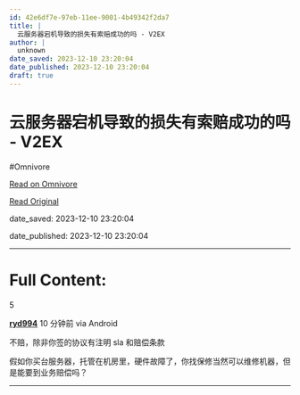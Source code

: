 ```yaml
---
id: 42e6df7e-97eb-11ee-9001-4b49342f2da7
title: |
  云服务器宕机导致的损失有索赔成功的吗 - V2EX
author: |
  unknown
date_saved: 2023-12-10 23:20:04
date_published: 2023-12-10 23:20:04
draft: true
---
```


# 云服务器宕机导致的损失有索赔成功的吗 - V2EX
#Omnivore

[Read on Omnivore](https://omnivore.app/me/v-2-ex-18c577add3e)

[Read Original](https://www.v2ex.com/t/999337)

date_saved: 2023-12-10 23:20:04

date_published: 2023-12-10 23:20:04

--- 

# Full Content: 

5

**[ryd994](https://www.v2ex.com/member/ryd994)** 10 分钟前 via Android 

不赔，除非你签的协议有注明 sla 和赔偿条款

假如你买台服务器，托管在机房里，硬件故障了，你找保修当然可以维修机器，但是能要到业务赔偿吗？

---

